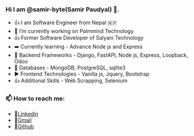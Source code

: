### Hi I am @samir-byte(Samir Paudyal) 👋. 

- 👍 I am Software Engineer from Nepal 🇳🇵
- 🔭 I’m currently working on Palmmind Technology 
- 👍 Former Software Developer of Salyani Technology
- ➡️ Currently learning - Advance Node js and Express 
- 🌱 Backend Frameworks - Django, FastAPI, Node js, Express, Loopback, Odoo 
- 👯 Databases - MongoDB, PostgreSQL, sqlite3
- ▶️ Frontend Technologies - Vanilla js, Jquery, Bootstrap 
- 👍 Additional Skills - Web Scrapping, Selenium

### 📫 How to reach me: 
- 🔗[Linkedin](https://www.linkedin.com/in/samir-paudyal-a753641b5) 
- 🔗[Gmail](kiranpoudel28@gmail.com)
- 🔗[Github](https://github.com/samir-byte)



